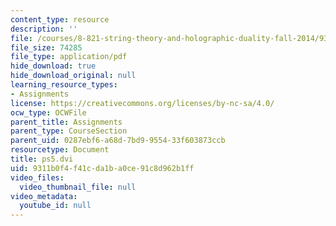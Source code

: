```yaml
---
content_type: resource
description: ''
file: /courses/8-821-string-theory-and-holographic-duality-fall-2014/9311b0f4f41cda1ba0ce91c8d962b1ff_MIT8_821F14_pset5.pdf
file_size: 74285
file_type: application/pdf
hide_download: true
hide_download_original: null
learning_resource_types:
- Assignments
license: https://creativecommons.org/licenses/by-nc-sa/4.0/
ocw_type: OCWFile
parent_title: Assignments
parent_type: CourseSection
parent_uid: 0287ebf6-a68d-7bd9-9554-33f603873ccb
resourcetype: Document
title: ps5.dvi
uid: 9311b0f4-f41c-da1b-a0ce-91c8d962b1ff
video_files:
  video_thumbnail_file: null
video_metadata:
  youtube_id: null
---
```

